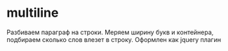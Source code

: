 multiline
=========

Разбиваем параграф на строки. Меряем ширину букв и контейнера, подбираем сколько слов влезет в строку. Оформлен как jquery плагин 